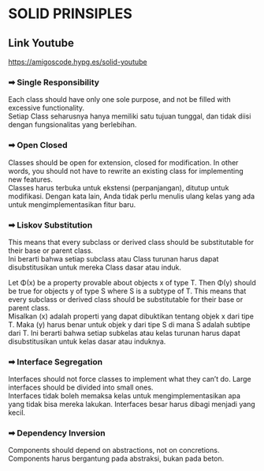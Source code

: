 # **SOLID PRINSIPLES**

## Link Youtube

https://amigoscode.hypg.es/solid-youtube

### ➡ Single Responsibility

Each class should have only one sole purpose, and not be filled with excessive functionality.
<br/>
Setiap Class seharusnya hanya memiliki satu tujuan tunggal, dan tidak diisi dengan fungsionalitas yang berlebihan.

### ➡ Open Closed

Classes should be open for extension, closed for modification. In other words, you should not have to rewrite an existing class for implementing new features.
<br/>
Classes harus terbuka untuk ekstensi (perpanjangan), ditutup untuk modifikasi. Dengan kata lain, Anda tidak perlu menulis ulang kelas yang ada untuk mengimplementasikan fitur baru.

### ➡ Liskov Substitution

This means that every subclass or
derived class should be substitutable for their
base or parent class.
<br>
Ini berarti bahwa setiap subclass atau
Class turunan harus dapat disubstitusikan untuk mereka
Class dasar atau induk.
<br>

Let Φ(x) be a property provable about objects x of type T. Then Φ(y) should be true for objects y of type S where S is a subtype of T. This means that every subclass or derived class should be substitutable for their base or parent class.
<br>
Misalkan (x) adalah properti yang dapat dibuktikan tentang objek x dari tipe T. Maka (y) harus benar untuk objek y dari tipe S di mana S adalah subtipe dari T. Ini berarti bahwa setiap subkelas atau kelas turunan harus dapat disubstitusikan untuk kelas dasar atau induknya.

### ➡ Interface Segregation

Interfaces should not force classes to implement what they can’t do. Large interfaces should be divided into small ones.
<br>
Interfaces tidak boleh memaksa kelas untuk mengimplementasikan apa yang tidak bisa mereka lakukan. Interfaces besar harus dibagi menjadi yang kecil.

### ➡ Dependency Inversion

Components should depend on abstractions, not on concretions.
<br>
Components harus bergantung pada abstraksi, bukan pada beton.
